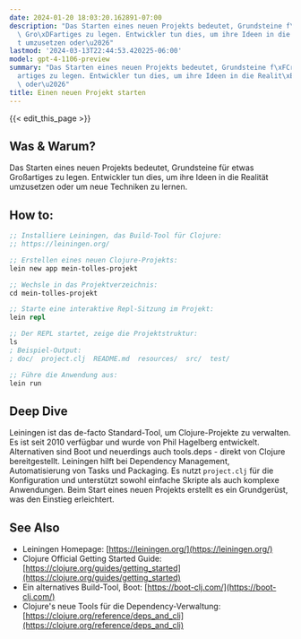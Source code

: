 ```yaml
---
date: 2024-01-20 18:03:20.162891-07:00
description: "Das Starten eines neuen Projekts bedeutet, Grundsteine f\xFCr etwas\
  \ Gro\xDFartiges zu legen. Entwickler tun dies, um ihre Ideen in die Realit\xE4\
  t umzusetzen oder\u2026"
lastmod: '2024-03-13T22:44:53.420225-06:00'
model: gpt-4-1106-preview
summary: "Das Starten eines neuen Projekts bedeutet, Grundsteine f\xFCr etwas Gro\xDF\
  artiges zu legen. Entwickler tun dies, um ihre Ideen in die Realit\xE4t umzusetzen\
  \ oder\u2026"
title: Einen neuen Projekt starten
---
```


{{< edit_this_page >}}

## Was & Warum?
Das Starten eines neuen Projekts bedeutet, Grundsteine für etwas Großartiges zu legen. Entwickler tun dies, um ihre Ideen in die Realität umzusetzen oder um neue Techniken zu lernen.

## How to:
```Clojure
;; Installiere Leiningen, das Build-Tool für Clojure:
;; https://leiningen.org/

;; Erstellen eines neuen Clojure-Projekts:
lein new app mein-tolles-projekt

;; Wechsle in das Projektverzeichnis:
cd mein-tolles-projekt

;; Starte eine interaktive Repl-Sitzung im Projekt:
lein repl

;; Der REPL startet, zeige die Projektstruktur:
ls
; Beispiel-Output:
; doc/  project.clj  README.md  resources/  src/  test/

;; Führe die Anwendung aus:
lein run
```

## Deep Dive
Leiningen ist das de-facto Standard-Tool, um Clojure-Projekte zu verwalten. Es ist seit 2010 verfügbar und wurde von Phil Hagelberg entwickelt. Alternativen sind Boot und neuerdings auch tools.deps - direkt von Clojure bereitgestellt. Leiningen hilft bei Dependency Management, Automatisierung von Tasks und Packaging. Es nutzt `project.clj` für die Konfiguration und unterstützt sowohl einfache Skripte als auch komplexe Anwendungen. Beim Start eines neuen Projekts erstellt es ein Grundgerüst, was den Einstieg erleichtert.

## See Also
- Leiningen Homepage: [https://leiningen.org/](https://leiningen.org/)
- Clojure Official Getting Started Guide: [https://clojure.org/guides/getting_started](https://clojure.org/guides/getting_started)
- Ein alternatives Build-Tool, Boot: [https://boot-clj.com/](https://boot-clj.com/)
- Clojure's neue Tools für die Dependency-Verwaltung: [https://clojure.org/reference/deps_and_cli](https://clojure.org/reference/deps_and_cli)
